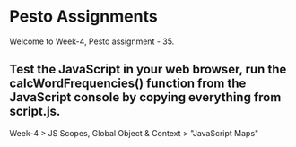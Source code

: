 # Pesto Assignments  

Welcome to Week-4, Pesto assignment - 35.

## Test the JavaScript in your web browser, run the calcWordFrequencies() function from the JavaScript console by copying everything from script.js.
Week-4 > JS Scopes, Global Object & Context  > "JavaScript Maps"
